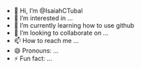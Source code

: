 - 👋 Hi, I’m @IsaiahCTubal
- 👀 I’m interested in ...
- 🌱 I’m currently learning how to use github
- 💞️ I’m looking to collaborate on ...
- 📫 How to reach me ...
- 😄 Pronouns: ...
- ⚡ Fun fact: ...

<!---
IsaiahCTubal/IsaiahCTubal is a ✨ special ✨ repository because its `README.md` (this file) appears on your GitHub profile.
You can click the Preview link to take a look at your changes.
--->
